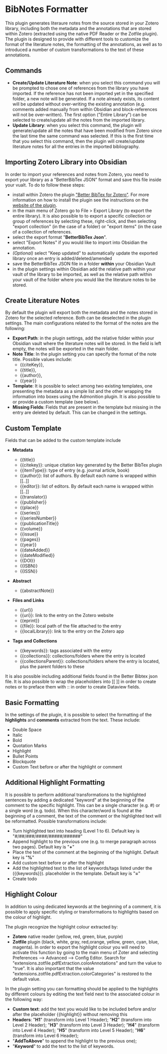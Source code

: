 # BibNotes Formatter

This plugin generates literaure notes from the source stored in your Zotero library, including both the metadata and the annotations that are stored within Zotero (extracted using the native PDF Reader or the Zotfile plugin). The plugin is designed to provide with different tools to customize the format of the literature notes, the formatting of the annotations, as well as to introduced a number of custom transformations to the text of these annotations.



## Commands
- **Create/Update Literature Note**: when you select this command you will be prompted to chose one of references from the library you have imported. If the reference has not been imported yet in the specified folder, a new note will be generated. If a note already exists, its content will be updated without over-writing the existing annotation (e.g. comments added manually from within Obsidian and block-references will not be over-written). The first option ("Entire Library") can be selected to create/update all the notes from the imported library.
- **Update Library**: when you select this command, the plugin will generate/update all the notes that have been modified from Zotero since the last time the same command was selected. If this is the first time that you select this command, then the plugin will create/update literature notes for all the entries in the imported bibliography.

## Importing Zotero Library into Obsidian
In order to import your references and notes from Zotero, you need to export your library as a "BetterBibTex JSON" format and save this file inside your vualt. To do to follow these steps:
- install within Zotero the plugin ["Better BibTex for Zotero"](https://retorque.re/zotero-better-bibtex/installation/). For more information on how to install the plugin see the instructions on the [website of the plugin](https://retorque.re/zotero-better-bibtex/installation/).
- in the main menu of Zotero go to File > Export Library (to export the entire library). It is also possible to to export a specific collection or group of references by selecting these, right-click, and then selecting "export collection" (in the case of a folder) or "export items" (in the case of a collection of references.
- select the export format "**BetterBibTex Json**". 
- select "Export Notes" if you would like to import into Obsidian the annotation. 
- *(Optional)* select "Keep updated" to automatically update the exported library once an entry is added/deleted/amended
- save the BetterBibTex JSON file in a folder **within** your Obsidian Vault
- in the plugin settings within Obsidian add the relative path within your vault of the library to be imported, as well as the relative path within your vault of the folder where you would like the literature notes to be stored.

## Create Literature Notes
By default the plugin will export both the metadata and the notes stored in Zotero for the selected reference. Both can be deselected in the plugin settings. The main configurations related to the format of the notes are the following:
- **Export Path**: in the plugin settings, add the relative folder within your Obsidian vault where the literature notes will be stored. In the field is left empty, the notes will be exported in the main folder. 
- **Note Title**: In the plugin setting you can specify the format of the note title. Possible values include: 
    - {{citeKey}}, 
    - {{title}}, 
    - {{author}},
    - {{year}}
- **Template**: It is possible to select among two existing templates, one presenting the metadata as a simple list and the other wrapping the information into boxes using the Admonition plugin. It is also possible to or provide a custom template (see below). 
- **Missing Fields**: Fields that are present in the template but missing in the entry are deleted by default. This can be changed in the settings.

## Custom Template
Fields that can be added to the custom template include

- **Metadata**
    - {{title}}
    - {{citekey}}: unique citation key generated by the Better BibTex plugin
    - {{itemType}}: type of entry (e.g. journal article, book)
    - {{author}}: list of authors. By default each name is wrapped within [[..]]
    - {{editor}}: list of editors. By default each name is wrapped within [[..]]
    - {{translator}}
    - {{publisher}}
    - {{place}}
    - {{series}}
    - {{seriesNumber}}
    - {{publicationTitle}}
    - {{volume}}
    - {{issue}}
    - {{pages}}
    - {{year}}
    - {{dateAdded}}
    - {{dateModified}}
    - {{DOI}}
    - {{ISBN}}
    - {{ISSN}}

- **Abstract**
    - {{abstractNote}}

- **Files and Links**
    - {{url}}
    - {{uri}}: link to the entry on the Zotero website
    - {{eprint}}
    - {{file}}: local path of the file attached to the entry
    - {{localLibrary}}: link to the entry on the Zotero app

- **Tags and Collections**
    - {{keywords}}: tags associated with the entry
    - {{collections}}: collections/folders where the entry is located
    - {{collectionsParent}}: collections/folders where the entry is located, plus the parent folders to these

It is also possible including additional fields found in the Better Bibtex json file.
It is also possible to wrap the placeholders into [[ ]] in order to create notes or to preface them with :: in order to create Dataview fields.

## Basic Formatting
In the settings of the plugin, it is possible to select the formatting of the **highlights** and **comments** extracted from the text. These include:
- Double Space
- Italic
- Bold
- Quotation Marks
- Highlight
- Bullet Points
- Blockquote
- Custom Text before or after the highlight or comment

## Additional Highlight Formatting
It is possible to perform additional transformations to the highlighted sentences by adding a dedicated "keyword" at the beginning of the comment to the specific highlight. This can be  a single character (e.g. #) or a single word (e.g. todo). When this character/word is found at the beginning of a comment, the text of the comment or the highlighted text will be reformatted. 
Possible transformations include:
- Turn highlighted text into heading (Level 1 to 6). Default key is "#/##/###/####/#####/######"
- Append highlight to the previous one (e.g. to merge paragraph across two pages). Default key is "**+**"
- Place the text of the comment at the beginning of the highlight. Default key is "**%**"
- Add custom text before or after the highlight
- Add the highlighted text to the list of keywords/tags listed under the ({{keywords}}).  placeholder in the template. Default key is "**=**"
- Create todo


## Highlight Colour
In addition to using dedicated keywords at the beginning of a comment, it is possible to apply specific styling or transformations to highlights based on the colour of highlight. 

The plugin recognize the highlight colour extracted by:
- **Zotero** native reader (yellow, red, green, blue, purple) 
- **Zotfile** plugin (black, white, gray, red,orange, yellow, green, cyan, blue, magenta). In order to export the highlight colour you will need to activate this function by going to the main menu of Zoter and selecting Preferences --> Advanced --> Config Editor. Search for "extensions.zotfile.pdfExtraction.colorAnnotations" and turn the value to "true". It is also important that the value "extensions.zotfile.pdfExtraction.colorCategories" is restored to the default value.

In the plugin setting you can formatting should be applied to the highlights by different colours by editing the text field next to the associated colour in the following way:
- **Custom text**: add the text you would like to be included before and/or after the placeholder {{highlight}} without removing this
- **Headers**: "**H1**" (transform into Level 1 Header); "**H2**" (transform into Level 2 Header); "**H3**" (transform into Level 3 Header); "**H4**" (transform into Level 4 Header); "**H5**" (transform into Level 5 Header); "**H6**" (transform into Level 6 Header); 
- "**AddToAbove**" to append the highlight to the previous one);
- "**Keyword**" to add the text to the list of keywords.


 






 